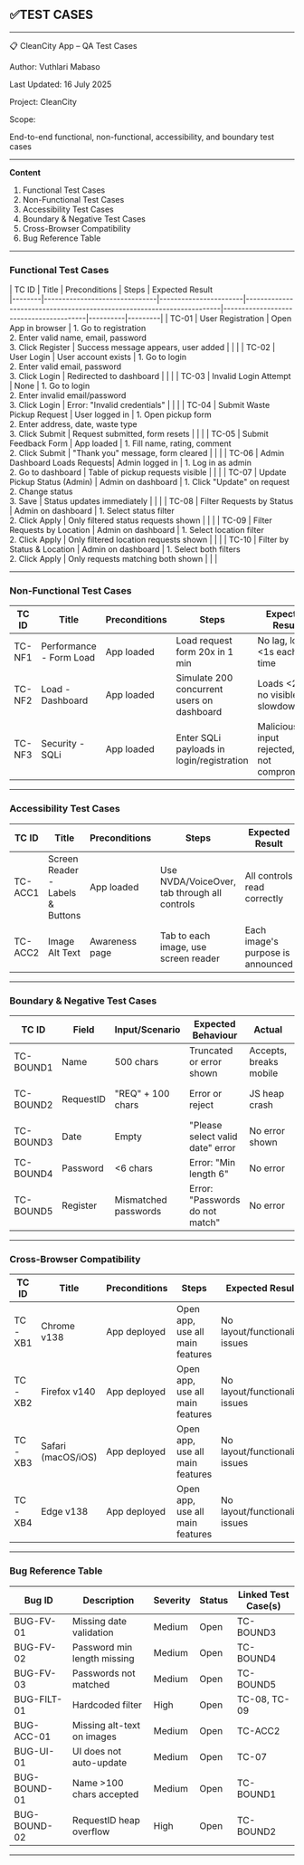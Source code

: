 ✅TEST CASES 
------------------------------------------------------------------------------------------------------------------------------------------------------------------

---
📋 CleanCity App – QA Test Cases  

Author: Vuthlari Mabaso 

Last Updated: 16 July 2025

Project: CleanCity  

Scope:

End-to-end functional, non-functional, accessibility, and boundary test cases

---

**Content**
1. Functional Test Cases
2. Non-Functional Test Cases
3. Accessibility Test Cases
4. Boundary & Negative Test Cases
5. Cross-Browser Compatibility
6. Bug Reference Table

---

### Functional Test Cases

| TC ID  | Title                         | Preconditions         | Steps                                                                 | Expected Result                       
|--------|-------------------------------|-----------------------|-----------------------------------------------------------------------|----------------------------------------|----------|---------|
| TC-01  | User Registration             | Open App in browser   | 1. Go to registration<br>2. Enter valid name, email, password<br>3. Click Register | Success message appears, user added    |          |         |
| TC-02  | User Login                    | User account exists   | 1. Go to login<br>2. Enter valid email, password<br>3. Click Login    | Redirected to dashboard                |          |         |
| TC-03  | Invalid Login Attempt         | None                  | 1. Go to login<br>2. Enter invalid email/password<br>3. Click Login   | Error: "Invalid credentials"           |          |         |
| TC-04  | Submit Waste Pickup Request   | User logged in        | 1. Open pickup form<br>2. Enter address, date, waste type<br>3. Click Submit | Request submitted, form resets         |          |         |
| TC-05  | Submit Feedback Form          | App loaded            | 1. Fill name, rating, comment<br>2. Click Submit                      | "Thank you" message, form cleared      |          |         |
| TC-06  | Admin Dashboard Loads Requests| Admin logged in       | 1. Log in as admin<br>2. Go to dashboard                              | Table of pickup requests visible       |          |         |
| TC-07  | Update Pickup Status (Admin)  | Admin on dashboard    | 1. Click "Update" on request<br>2. Change status<br>3. Save           | Status updates immediately             |          |         |
| TC-08  | Filter Requests by Status     | Admin on dashboard    | 1. Select status filter<br>2. Click Apply                             | Only filtered status requests shown    |          |         |
| TC-09  | Filter Requests by Location   | Admin on dashboard    | 1. Select location filter<br>2. Click Apply                           | Only filtered location requests shown  |          |         |
| TC-10  | Filter by Status & Location   | Admin on dashboard    | 1. Select both filters<br>2. Click Apply                              | Only requests matching both shown      |          |         |

---

### Non-Functional Test Cases

| TC ID   | Title                      | Preconditions     | Steps                                  | Expected Result                  | 
|---------|----------------------------|-------------------|----------------------------------------|----------------------------------|
| TC-NF1  | Performance - Form Load    | App loaded        | Load request form 20x in 1 min         | No lag, loads <1s each time      |   
| TC-NF2  | Load - Dashboard           | App loaded        | Simulate 200 concurrent users on dashboard | Loads <2s, no visible slowdown  |   
| TC-NF3  | Security - SQLi            | App loaded        | Enter SQLi payloads in login/registration | Malicious input rejected, app not compromised |       

---

### Accessibility Test Cases

| TC ID      | Title                        | Preconditions     | Steps                                   | Expected Result            | 
|------------|------------------------------|-------------------|-----------------------------------------|----------------------------|
| TC-ACC1    | Screen Reader - Labels & Buttons | App loaded    | Use NVDA/VoiceOver, tab through all controls | All controls read correctly | 
| TC-ACC2    | Image Alt Text               | Awareness page    | Tab to each image, use screen reader    | Each image's purpose is announced |

---

### Boundary & Negative Test Cases

| TC ID       | Field      | Input/Scenario        | Expected Behaviour         | Actual                 | Bug Ref        |
|-------------|------------|----------------------|---------------------------|------------------------|----------------|
| TC-BOUND1   | Name       | 500 chars            | Truncated or error shown  | Accepts, breaks mobile | BUG-BOUND-01   |
| TC-BOUND2   | RequestID  | "REQ" + 100 chars    | Error or reject           | JS heap crash          | BUG-BOUND-02   |
| TC-BOUND3   | Date       | Empty                | "Please select valid date" error | No error shown    | BUG-FV-01      |
| TC-BOUND4   | Password   | <6 chars             | Error: "Min length 6"     | No error               | BUG-FV-02      |
| TC-BOUND5   | Register   | Mismatched passwords | Error: "Passwords do not match" | No error         | BUG-FV-03      |

---

### Cross-Browser Compatibility

| TC ID   | Title                | Preconditions | Steps                            | Expected Result                | 
|---------|----------------------|--------------|----------------------------------|-------------------------------|
| TC-XB1  | Chrome v138          | App deployed | Open app, use all main features  | No layout/functionality issues |         
| TC-XB2  | Firefox v140         | App deployed | Open app, use all main features  | No layout/functionality issues |               
| TC-XB3  | Safari (macOS/iOS)   | App deployed | Open app, use all main features  | No layout/functionality issues |      
| TC-XB4  | Edge v138            | App deployed | Open app, use all main features  | No layout/functionality issues |       

---

### Bug Reference Table

| Bug ID         | Description                 | Severity | Status | Linked Test Case(s)    |
|----------------|----------------------------|----------|--------|------------------------|
| BUG-FV-01      | Missing date validation     | Medium   | Open   | TC-BOUND3              |
| BUG-FV-02      | Password min length missing | Medium   | Open   | TC-BOUND4              |
| BUG-FV-03      | Passwords not matched       | Medium   | Open   | TC-BOUND5              |
| BUG-FILT-01    | Hardcoded filter            | High     | Open   | TC-08, TC-09           |
| BUG-ACC-01     | Missing alt-text on images  | Medium   | Open   | TC-ACC2                |
| BUG-UI-01      | UI does not auto-update     | Medium   | Open   | TC-07                  |
| BUG-BOUND-01   | Name >100 chars accepted    | Medium   | Open   | TC-BOUND1              |
| BUG-BOUND-02   | RequestID heap overflow     | High     | Open   | TC-BOUND2              |

---
